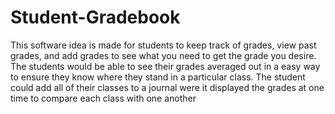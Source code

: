 # Student-Gradebook
This software idea is made for students to keep track of grades, view past grades, and add grades to see what you need to get the grade you desire. The students would be able to see their grades averaged out in a easy way to ensure they know where they stand in a particular class. The student could add all of their classes to a journal were it displayed the grades at one time to compare each class with one another
